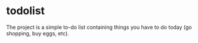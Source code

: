 # todolist
The project is a simple to-do list containing things you have to do today (go shopping, buy eggs, etc).